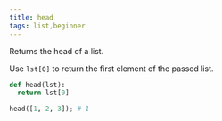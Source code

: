 ```yaml
---
title: head
tags: list,beginner
---
```


Returns the head of a list.

Use `lst[0]` to return the first element of the passed list.

```py
def head(lst):
  return lst[0]
```

```py
head([1, 2, 3]); # 1
```

